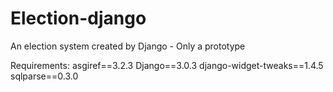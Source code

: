 # Election-django
An election system created by Django - Only a prototype

Requirements: 
asgiref==3.2.3
Django==3.0.3
django-widget-tweaks==1.4.5
sqlparse==0.3.0
